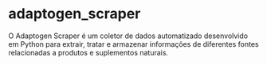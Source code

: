 # adaptogen_scraper
 O Adaptogen Scraper é um coletor de dados automatizado desenvolvido em Python para extrair, tratar e armazenar informações de diferentes fontes relacionadas a produtos e suplementos naturais.
